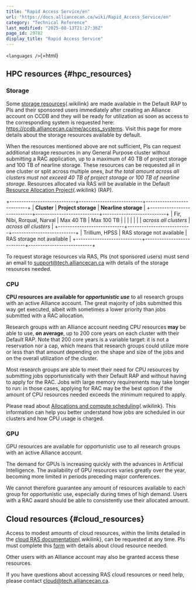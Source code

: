 ```yaml
---
title: "Rapid Access Service/en"
url: "https://docs.alliancecan.ca/wiki/Rapid_Access_Service/en"
category: "Technical Reference"
last_modified: "2025-08-13T21:27:36Z"
page_id: 29782
display_title: "Rapid Access Service"
---
```


`<languages />`{=html}

## HPC resources {#hpc_resources}

### Storage

Some [storage resources](https://docs.alliancecan.ca/Storage_and_file_management "storage resources"){.wikilink} are made available in the Default RAP to PIs and their sponsored users immediately after creating an Alliance account on CCDB and they will be ready for utilization as soon as access to the corresponding system is requested here: <https://ccdb.alliancecan.ca/me/access_systems>. Visit this page for more details about the storage resources available by default.

When the resources mentioned above are not sufficient, PIs can request additional storage resources in any General Purpose cluster without submitting a RAC application, up to a maximum of 40 TB of project storage and 100 TB of nearline storage. These resources can be requested all in one cluster or split across multiple ones, *but the total amount across all clusters must not exceed 40 TB of project storage or 100 TB of nearline storage*. Resources allocated via RAS will be available in the Default [Resource Allocation Project](https://docs.alliancecan.ca/Frequently_Asked_Questions_about_the_CCDB#Resource_Allocation_Projects_(RAP) "Resource Allocation Project"){.wikilink} (RAP).

+----------------------------+---------------------------+---------------------------+
| **Cluster**                | **Project storage**       | **Nearline storage**      |
+----------------------------+---------------------------+---------------------------+
| Fir, Nibi, Rorqual, Narval | Max 40 TB                 | Max 100 TB                |
|                            |                           |                           |
|                            | *across all clusters*     | *across all clusters*     |
+----------------------------+---------------------------+---------------------------+
| Trillium, HPSS             | RAS storage not available | RAS storage not available |
+----------------------------+---------------------------+---------------------------+

To request storage resources via RAS, PIs (not sponsored users) must send an email to support@tech.alliancecan.ca with details of the storage resources needed.

### CPU

**CPU resources are available for *opportunistic use*** to all research groups with an active Alliance account. The great majority of jobs submitted this way get executed, albeit with sometimes a lower priority than jobs submitted with a RAC allocation.

Research groups with an Alliance account needing CPU resources **may** be able to use, **on average**, up to 200 core years on each cluster with their Default RAP. Note that 200 core years is a variable target: it is not a reservation nor a cap, which means that research groups could utilize more or less than that amount depending on the shape and size of the jobs and on the overall utilization of the cluster.

Most research groups are able to meet their need for CPU resources by submitting jobs opportunistically with their Default RAP and without having to apply for the RAC. Jobs with large memory requirements may take longer to run: in those cases, applying for RAC may be the best option if the amount of CPU resources needed exceeds the minimum required to apply.

Please read about [Allocations and compute scheduling](https://docs.alliancecan.ca/Allocations_and_compute_scheduling "Allocations and compute scheduling"){.wikilink}. This information can help you better understand how jobs are scheduled in our clusters and how CPU usage is charged.

### GPU

GPU resources are available for opportunistic use to all research groups with an active Alliance account.

The demand for GPUs is increasing quickly with the advances in Artificial Intelligence. The availability of GPU resources varies greatly over the year, becoming more limited in periods preceding major conferences.

We cannot therefore guarantee any amount of resources available to each group for opportunistic use, especially during times of high demand. Users with a RAC award should be able to consistently use their allocated amount.

## Cloud resources {#cloud_resources}

Access to modest amounts of cloud resources, within the limits detailed in the [cloud RAS documentation](https://docs.alliancecan.ca/Cloud_RAS_Allocations "cloud RAS documentation"){.wikilink}, can be requested at any time. PIs must complete this [form](https://docs.google.com/forms/d/e/1FAIpQLSeU_BoRk5cEz3AvVLf3e9yZJq-OvcFCQ-mg7p4AWXmUkd5rTw/viewform) with details about cloud resource needed.

Other users with an Alliance account may also be granted access these resources.

If you have questions about accessing RAS cloud resources or need help, please contact cloud@tech.alliancecan.ca.
